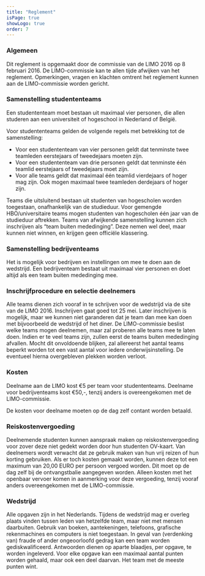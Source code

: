 ```yaml
---
title: "Reglement"
isPage: true
showLogo: true
order: 7
---
```


### Algemeen

Dit reglement is opgemaakt door de commissie van de LIMO 2016 op 8 februari 2016. De LIMO-commissie kan te allen tijde afwijken van het reglement. Opmerkingen, vragen en klachten omtrent het reglement kunnen aan de LIMO-commissie worden gericht.

### Samenstelling studententeams

Een studententeam moet bestaan uit maximaal vier personen, die allen studeren aan een universiteit of hogeschool in Nederland of België.

Voor studententeams gelden de volgende regels met betrekking tot de samenstelling:

*   Voor een studententeam van vier personen geldt dat tenminste twee teamleden eerstejaars of tweedejaars moeten zijn.
*   Voor een studententeam van drie personen geldt dat tenminste één teamlid eerstejaars of tweedejaars moet zijn.
*   Voor alle teams geldt dat maximaal één teamlid vierdejaars of hoger mag zijn. Ook mogen maximaal twee teamleden derdejaars of hoger zijn.

Teams die uitsluitend bestaan uit studenten van hogescholen worden toegestaan, onafhankelijk van de studieduur. Voor gemengde HBO/universitaire teams mogen studenten van hogescholen één jaar van de studieduur aftrekken. Teams van afwijkende samenstelling kunnen zich inschrijven als “team buiten mededinging”. Deze nemen wel deel, maar kunnen niet winnen, en krijgen geen officiële klassering.

### Samenstelling bedrijventeams

Het is mogelijk voor bedrijven en instellingen om mee te doen aan de wedstrijd. Een bedrijventeam bestaat uit maximaal vier personen en doet altijd als een team buiten mededinging mee.

### Inschrijfprocedure en selectie deelnemers

Alle teams dienen zich vooraf in te schrijven voor de wedstrijd via de site van de LIMO 2016. Inschrijven gaat goed tot 25 mei. Later inschrijven is mogelijk, maar we kunnen niet garanderen dat je team dan mee kan doen met bijvoorbeeld de wedstrijd of het diner. De LIMO-commissie beslist welke teams mogen deelnemen, maar zal proberen alle teams mee te laten doen. Indien er te veel teams zijn, zullen eerst de teams buiten mededinging afvallen. Mocht dit onvoldoende blijken, zal allereerst het aantal teams beperkt worden tot een vast aantal voor iedere onderwijsinstelling. De eventueel hierna overgebleven plekken worden verloot.

### Kosten

Deelname aan de LIMO kost €5 per team voor studententeams. Deelname voor bedrijventeams kost €50,-, tenzij anders is overeengekomen met de LIMO-commissie.

De kosten voor deelname moeten op de dag zelf contant worden betaald.

### Reiskostenvergoeding

Deelnemende studenten kunnen aanspraak maken op reiskostenvergoeding voor zover deze niet gedekt worden door hun studenten OV-kaart. Van deelnemers wordt verwacht dat ze gebruik maken van hun vrij reizen of hun korting gebruiken. Als er toch kosten gemaakt worden, kunnen deze tot een maximum van 20,00 EURO per persoon vergoed worden. Dit moet op de dag zelf bij de ontvangstbalie aangegeven worden. Alleen kosten met het openbaar vervoer komen in aanmerking voor deze vergoeding, tenzij vooraf anders overeengekomen met de LIMO-commissie.

### Wedstrijd

Alle opgaven zijn in het Nederlands. Tijdens de wedstrijd mag er overleg plaats vinden tussen leden van hetzelfde team, maar niet met mensen daarbuiten. Gebruik van boeken, aantekeningen, telefoons, grafische rekenmachines en computers is niet toegestaan. In geval van (verdenking van) fraude of ander ongeoorloofd gedrag kan een team worden gediskwalificeerd. Antwoorden dienen op aparte blaadjes, per opgave, te worden ingeleverd. Voor elke opgave kan een maximaal aantal punten worden gehaald, maar ook een deel daarvan. Het team met de meeste punten wint.
